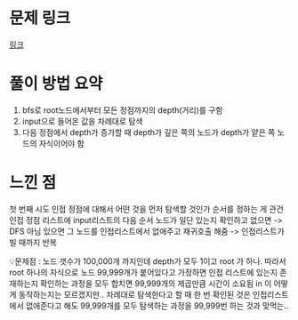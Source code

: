 # 문제 링크
[링크](URL)
# 풀이 방법 요약
1. bfs로 root노드에서부터 모든 정점까지의 depth(거리)를 구함
2. input으로 들어온 값을 차례대로 탐색
3. 다음 정점에서 depth가 증가할 때 depth가 깊은 쪽의 노드가 depth가 얕은 쪽 노드의 자식이어야 함

# 느낀 점

첫 번째 시도
인접 정점에 대해서 어떤 것을 먼저 탐색할 것인가 순서를 정하는 게 관건
인접 정점 리스트에 input리스트의 다음 순서 노드가 일단 있는지 확인하고 
없으면 -> DFS 아님
있으면 그 노드를 인접리스트에서 없애주고 재귀호출 해줌 -> 인접리스트가 빌 때까지 반복

💡문제점 : 
노드 갯수가 100,000개 까지인데 
depth가 모두 1이고 root 가 하나. 따라서 root 하나의 자식으로 노드 99,999개가 붙어있다고 가정하면
인접 리스트에 있는지 존재하는지 확인하는 과정을 모두 합치면 99,999개의 제곱만큼 시간이 소요됨
in 이 어떻게 동작하는지는 모르겠지만.. 차례대로 탐색한다고 할 때
한 번 확인된 것은 인접리스트에서 없애준다고 해도 99,999개를 모두 탐색하는 과정을 99,999번 하는 것과 맞먹는..